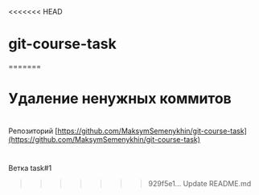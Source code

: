 <<<<<<< HEAD
# git-course-task
=======
# Удаление ненужных коммитов



#
Репозиторий [https://github.com/MaksymSemenykhin/git-course-task](https://github.com/MaksymSemenykhin/git-course-task)

# 
Ветка task#1
>>>>>>> 929f5e1... Update README.md
